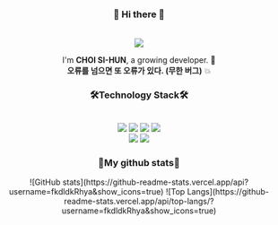<div align="center">
  <h3> 👋 Hi there 👋 </h3>
  <br>
  <a href="mailto:sihun.choi@email.rhya-network.kro.kr"><img src="https://img.shields.io/badge/MY EMAIL-EA4335?style=for-the-badge&logo=Gmail&logoColor=white"link=mailto:sihun.choi@email.rhya-network.kro.kr"/></a>
  <p>
  I'm <strong>CHOI SI-HUN</strong>, a growing developer. 🌱 <br>
  <strong>오류를 넘으면 또 오류가 있다. (무한 버그)</strong> 💥
  </p>
  <h3>🛠<strong>Technology Stack🛠</strong></h3>
  </br>
  <img src="https://img.shields.io/badge/.NET-512BD4?style=for-the-badge&logo=.NET&logoColor=white"/>
  <img src="https://img.shields.io/badge/Android-3DDC84?style=for-the-badge&logo=Android&logoColor=white"/>
  <img src="https://img.shields.io/badge/Java-007396?style=for-the-badge&logoColor=white"/>
  <img src="https://img.shields.io/badge/Unity-000000?style=for-the-badge&logo=Unity&logoColor=white"/>
  </br>
  <img src="https://img.shields.io/badge/Mysql-F7DF1E?style=for-the-badge&logo=MySQL&logoColor=black"/>
  <img src="https://img.shields.io/badge/Docker-2496ED?style=for-the-badge&logo=MySQL&logoColor=white"/>
    
   <h3>🧷<strong>My github stats</strong>🧷</h3>
   ![GitHub stats](https://github-readme-stats.vercel.app/api?username=fkdldkRhya&show_icons=true)
   ![Top Langs](https://github-readme-stats.vercel.app/api/top-langs/?username=fkdldkRhya&show_icons=true)
</div>

